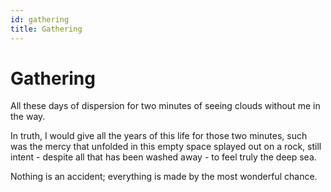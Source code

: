 ```yaml
---
id: gathering
title: Gathering
---
```


# Gathering

All these days of dispersion
for two minutes of seeing clouds
without me in the way.

In truth, I would give
all the years of this life
for those two minutes,
such was the mercy
that unfolded in this empty space
splayed out on a rock,
still intent - despite all that
has been washed away -
to feel truly the deep sea.

Nothing is an accident;
everything is made
by the most wonderful chance.